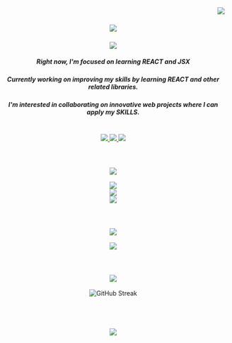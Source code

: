 <img align="right" src="https://visitor-badge.laobi.icu/badge?page_id=boyandmtrv.boyandmtrv" />

<h1 align="center">
    <img src="https://readme-typing-svg.herokuapp.com?font=Roboto+Mono&weight=700&size=30&center=true&vCenter=true&duration=3000&pause=1000&color=FFF&width=435&lines=Hi+there!;I'm+Boyan!;" />
</h1>

<h3 align="center">
    <img src="https://readme-typing-svg.herokuapp.com?font=Roboto+Mono&size=23&duration=1&pause=1&color=FFF&repeat=false&width=180&lines=Web+Developer" />
</h3>


<div align="center">
    <h5 align="center">Right now, I'm focused on learning REACT and JSX</h5>
     <h5 align="center">Currently working on improving my skills by learning REACT and other related libraries.</h5>
       <h5 align="center">I'm interested in collaborating on innovative web projects where I can apply my SKILLS.</h5>
 </div>

</br>

 <div align="center">
 
  <a href="mailto:boyandimitrov1462@gmail.com">
      <img src="https://img.shields.io/badge/Gmail-000?style=for-the-badge&logo=gmail&logoColor=white" target="_blank">
  </a>
  <a href="https://in.linkedin.com/in/boyan-dimitrov-4402b4179/" target="_blank">
      <img src="https://img.shields.io/badge/Linkedin-000?style=for-the-badge&logo=linkedin&logoColor=white" target="_blank">
  </a>
     <a href="https://experiora.netlify.app/" target="_blank">
     <img src="https://img.shields.io/badge/Portfolio-000?style=for-the-badge&logo=todoist&logoColor=white" target="_blank" /> <!-- sqlite, safari, google-chrome are other good icon options -->
  </a>
 </div>

<br/>
<br/>


<h3 align="center">
    <img src="https://readme-typing-svg.herokuapp.com?font=Roboto+Mono&duration=1&pause=1&color=FFF&repeat=false&width=227&lines=Languages+and+Tools" />
</h3>
<div align="center">
    <img src="https://skillicons.dev/icons?i=javascript,nodejs,express,html,css" /><br>
    <img src="https://skillicons.dev/icons?i=tailwind,bootstrap,regex,bash,git,github" /><br>
    <img src="https://skillicons.dev/icons?i=mongodb,postman,vscode,atom,netlify,vercel,firebase,stackoverflow,replit" />
</div>


<br/>
<br/>


<h3 align="center">
    <img src="https://readme-typing-svg.herokuapp.com?font=Roboto+Mono&duration=1&pause=1&color=FFF&repeat=false&width=227&lines=Currently+Improving" />
</h3>
<div align="center">
    <img src="https://skillicons.dev/icons?i=react,vite" />
</div>


<br/>
<br/>


<div align=center>
    <h3 align="center">
    <img src="https://readme-typing-svg.herokuapp.com?font=Roboto+Mono&duration=1&pause=1&color=FFFFFF&repeat=false&width=120&lines=Statistics" />
</h3>
<img src="https://streak-stats.demolab.com?user=boyandmtrv&theme=dark&hide_border=true&fire=EB6837&ring=EBEBEB&currStreakLabel=EBEBEB" alt="GitHub Streak" /> <br />
</div>

<br/><br/>

<h3 align="center">
    <img src="https://readme-typing-svg.herokuapp.com/?font=Roboto+Mono&weight=700&center=true&vCenter=true&width=500&height=70&duration=4000&color=FFFFFF&lines=Thanks+for+visiting!;">
</h3>

<br/>
